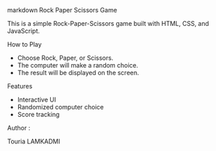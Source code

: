 markdown
Rock Paper Scissors Game

This is a simple Rock-Paper-Scissors game built with HTML, CSS, and JavaScript.

How to Play

- Choose Rock, Paper, or Scissors.
- The computer will make a random choice.
- The result will be displayed on the screen.

Features

- Interactive UI
- Randomized computer choice
- Score tracking 

Author :

Touria LAMKADMI
